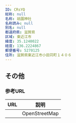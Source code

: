 ```yaml
---
ID: CRsYQ
総称: null
名称: 祇園神社
名称読み: null
別名: null
都道府県: 滋賀県
区域: 東近江市
緯度: 35.1240022
経度: 136.2224867
郵便番号: 5270125
住所: 滋賀県東近江市小田苅町１４０６
---
```


## その他

### 参考URL

| URL | 説明          |
| --- | ------------- |
|     | OpenStreetMap |
